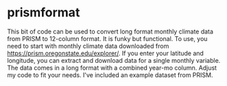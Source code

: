 # prismformat
This bit of code can be used to convert long format monthly climate data from PRISM to 12-column format. It is funky but functional. To use, you need to start with monthly climate data downloaded from https://prism.oregonstate.edu/explorer/. If you enter your latitude and longitude, you can extract and download data for a single monthly variable. The data comes in a long format with a combined year-mo column. Adjust my code to fit your needs. I've included an example dataset from PRISM.

